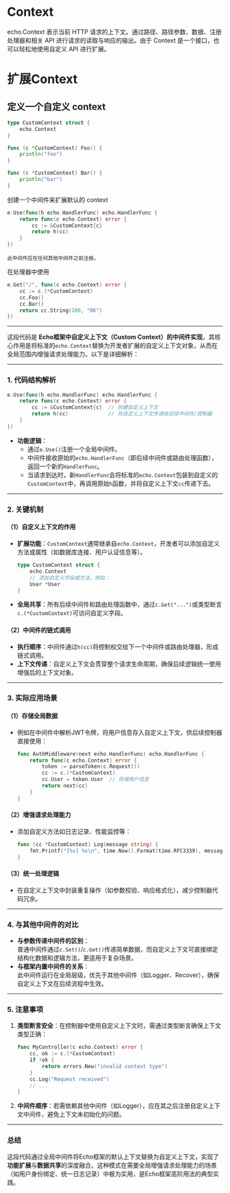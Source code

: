 # Context

echo.Context 表示当前 HTTP 请求的上下文。通过路径、路径参数、数据、注册处理器和相关 API 进行请求的读取与响应的输出。由于 Context 是一个接口，也可以轻松地使用自定义 API 进行扩展。

# 扩展Context

## 定义一个自定义 context

```go
type CustomContext struct {
    echo.Context
}

func (c *CustomContext) Foo() {
    println("foo")
}

func (c *CustomContext) Bar() {
    println("bar")
}
```

创建一个中间件来扩展默认的 context

```go
e.Use(func(h echo.HandlerFunc) echo.HandlerFunc {
    return func(c echo.Context) error {
        cc := &CustomContext{c}
        return h(cc)
    }
})
```

`此中间件应在任何其他中间件之前注册。`

在处理器中使用

```go
e.Get("/", func(c echo.Context) error {
    cc := c.(*CustomContext)
    cc.Foo()
    cc.Bar()
    return cc.String(200, "OK")
})
```



---

这段代码是 **Echo框架中自定义上下文（Custom Context）的中间件实现**，其核心作用是将标准的`echo.Context`替换为开发者扩展的自定义上下文对象，从而在全局范围内增强请求处理能力。以下是详细解析：

---

### **1. 代码结构解析**
```go
e.Use(func(h echo.HandlerFunc) echo.HandlerFunc {
    return func(c echo.Context) error {
        cc := &CustomContext{c}  // 创建自定义上下文
        return h(cc)             // 将自定义上下文传递给后续中间件/控制器
    }
})
```
- **功能逻辑**：
    - 通过`e.Use()`注册一个全局中间件。
    - 中间件接收原始的`echo.HandlerFunc`（即后续中间件或路由处理函数），返回一个新的`HandlerFunc`。
    - 当请求到达时，新`HandlerFunc`会将标准的`echo.Context`包装到自定义的`CustomContext`中，再调用原始`h`函数，并将自定义上下文`cc`传递下去。

---

### **2. 关键机制**
#### **（1）自定义上下文的作用**
- **扩展功能**：`CustomContext`通常继承自`echo.Context`，开发者可以添加自定义方法或属性（如数据库连接、用户认证信息等）。
  ```go
  type CustomContext struct {
      echo.Context
      // 添加自定义字段或方法，例如：
      User *User
  }
  ```
- **全局共享**：所有后续中间件和路由处理函数中，通过`c.Get("...")`或类型断言`c.(*CustomContext)`可访问自定义字段。

#### **（2）中间件的链式调用**
- **执行顺序**：中间件通过`h(cc)`将控制权交给下一个中间件或路由处理器，形成链式调用。
- **上下文传递**：自定义上下文会贯穿整个请求生命周期，确保后续逻辑统一使用增强后的上下文对象。

---

### **3. 实际应用场景**
#### **（1）存储全局数据**
- 例如在中间件中解析JWT令牌，将用户信息存入自定义上下文，供后续控制器直接使用：
  ```go
  func AuthMiddleware(next echo.HandlerFunc) echo.HandlerFunc {
      return func(c echo.Context) error {
          token := parseToken(c.Request())
          cc := c.(*CustomContext)
          cc.User = token.User  // 存储用户信息
          return next(cc)
      }
  }
  ```

#### **（2）增强请求处理能力**
- 添加自定义方法如日志记录、性能监控等：
  ```go
  func (cc *CustomContext) Log(message string) {
      fmt.Printf("[%s] %s\n", time.Now().Format(time.RFC3339), message)
  }
  ```

#### **（3）统一处理逻辑**
- 在自定义上下文中封装重复操作（如参数校验、响应格式化），减少控制器代码冗余。

---

### **4. 与其他中间件的对比**
- **与参数传递中间件的区别**：  
  普通中间件通过`c.Set()`/`c.Get()`传递简单数据，而自定义上下文可直接绑定结构化数据和逻辑方法，更适用于复杂场景。
- **与框架内置中间件的关系**：  
  此中间件运行在全局层级，优先于其他中间件（如Logger、Recover），确保自定义上下文在后续流程中生效。

---

### **5. 注意事项**
1. **类型断言安全**：在控制器中使用自定义上下文时，需通过类型断言确保上下文类型正确：
   ```go
   func MyController(c echo.Context) error {
       cc, ok := c.(*CustomContext)
       if !ok {
           return errors.New("invalid context type")
       }
       cc.Log("Request received")
       // ...
   }
   ```
2. **中间件顺序**：若需依赖其他中间件（如Logger），应在其之后注册自定义上下文中间件，避免上下文未初始化的问题。

---

### **总结**
这段代码通过全局中间件将Echo框架的默认上下文替换为自定义上下文，实现了**功能扩展**与**数据共享**的深度融合。这种模式在需要全局增强请求处理能力的场景（如用户身份绑定、统一日志记录）中极为实用，是Echo框架高阶用法的典型实践。
